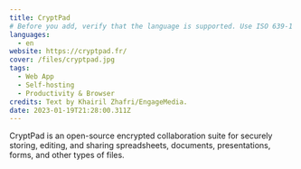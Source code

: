 ```yaml
---
title: CryptPad
# Before you add, verify that the language is supported. Use ISO 639-1 code only without country code. ms instead of ms_MY. If the source language is English, do not add to the list.
languages:
  - en
website: https://cryptpad.fr/
cover: /files/cryptpad.jpg
tags:
  - Web App
  - Self-hosting
  - Productivity & Browser
credits: Text by Khairil Zhafri/EngageMedia.
date: 2023-01-19T21:28:00.311Z
---
```

C﻿ryptPad is an open-source encrypted collaboration suite for securely storing, editing, and sharing spreadsheets, documents, presentations, forms, and other types of files.